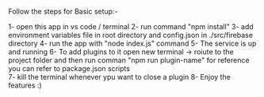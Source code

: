 Follow the steps for Basic setup:-

1- open this app in vs code / terminal
2- run command "npm install"
3- add environment variables file in root directory and config.json in ./src/firebase directory
4- run the app with "node index.js" command
5- The service is up and running
6- To add plugins to it open new terminal -> roiute to the project folder and then run comman "npm run plugin-name" for reference you can refer to package.json scripts  
7- kill the terminal whenever ypu want to close a plugin
8- Enjoy the features :) 